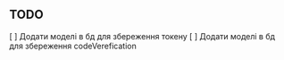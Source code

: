 ## TODO

[ ] Додати моделі в бд для збереження токену
[ ] Додати моделі в бд для збереження codeVerefication
